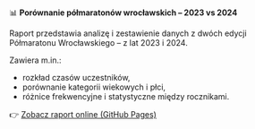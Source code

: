 📊 **Porównanie półmaratonów wrocławskich – 2023 vs 2024**

Raport przedstawia analizę i zestawienie danych z dwóch edycji Półmaratonu Wrocławskiego – z lat 2023 i 2024.

Zawiera m.in.:
- rozkład czasów uczestników,
- porównanie kategorii wiekowych i płci,
- różnice frekwencyjne i statystyczne między rocznikami.

👉 [Zobacz raport online (GitHub Pages)](https://baxterini.github.io/portfolio-data/comparison_report.html)




